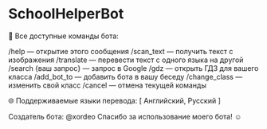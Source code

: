 # SchoolHelperBot
🔧 Все доступные команды бота:

/help — открытие этого сообщения
/scan_text — получить текст с изображения
/translate — перевести текст с одного языка на другой
/search {ваш запрос} — запрос в Google
/gdz — открыть ГДЗ для вашего класса
/add_bot_to — добавить бота в вашу беседу
/change_class — изменить свой класс
/cancel — отмена текущей команды

🌐 Поддерживаемые языки перевода:
 [ Английский, Русский ]

Создатель бота: @xordeo
Спасибо за использование моего бота! ☺
